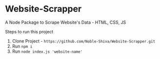 # Website-Scrapper
A Node Package to Scrape Website's Data - HTML, CSS, JS

Steps to run this project
1. Clone Project - ```https://github.com/Noble-Shiva/Website-Scrapper.git```
2. Run ```npm i```
3. Run ```node index.js 'website-name'```
